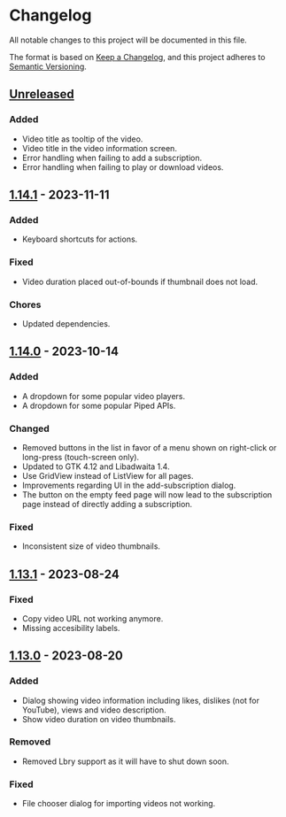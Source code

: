 # Changelog
All notable changes to this project will be documented in this file.

The format is based on [Keep a Changelog](https://keepachangelog.com/en/1.0.0/),
and this project adheres to [Semantic Versioning](https://semver.org/spec/v2.0.0.html).

## [Unreleased]

### Added

- Video title as tooltip of the video.
- Video title in the video information screen.
- Error handling when failing to add a subscription.
- Error handling when failing to play or download videos.

## [1.14.1] - 2023-11-11

### Added

- Keyboard shortcuts for actions.

### Fixed

- Video duration placed out-of-bounds if thumbnail does not load.

### Chores

- Updated dependencies.

## [1.14.0] - 2023-10-14

### Added

- A dropdown for some popular video players.
- A dropdown for some popular Piped APIs.

### Changed

- Removed buttons in the list in favor of a menu shown on right-click or long-press (touch-screen only). 
- Updated to GTK 4.12 and Libadwaita 1.4.
- Use GridView instead of ListView for all pages.
- Improvements regarding UI in the add-subscription dialog.
- The button on the empty feed page will now lead to the subscription page instead of directly adding a subscription.

### Fixed

- Inconsistent size of video thumbnails.

## [1.13.1] - 2023-08-24

### Fixed

- Copy video URL not working anymore.
- Missing accesibility labels.

## [1.13.0] - 2023-08-20

### Added

- Dialog showing video information including likes, dislikes (not for YouTube), views and video description.
- Show video duration on video thumbnails.

### Removed

- Removed Lbry support as it will have to shut down soon.

### Fixed

- File chooser dialog for importing videos not working.

[Unreleased]: https://gitlab.com/schmiddi-on-mobile/pipeline/-/compare/v1.14.1...master
[1.14.1]: https://gitlab.com/schmiddi-on-mobile/pipeline/-/compare/v1.14.0...v1.14.1
[1.14.0]: https://gitlab.com/schmiddi-on-mobile/pipeline/-/compare/v1.13.1...v1.14.0
[1.13.1]: https://gitlab.com/schmiddi-on-mobile/pipeline/-/compare/v1.13.0...v1.13.1
[1.13.0]: https://gitlab.com/schmiddi-on-mobile/pipeline/-/compare/v1.12.0...v1.13.0

